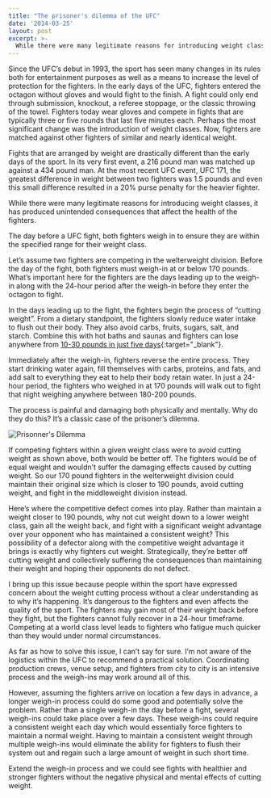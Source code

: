 ```yaml
---
title: "The prisoner's dilemma of the UFC"
date: '2014-03-25'
layout: post
excerpt: >-
  While there were many legitimate reasons for introducing weight classes, it has produced unintended consequences that affect the health of the fighters.
---
```


Since the UFC’s debut in 1993, the sport has seen many changes in its rules both for entertainment purposes as well as a means to increase the level of protection for the fighters. In the early days of the UFC, fighters entered the octagon without gloves and would fight to the finish. A fight could only end through submission, knockout, a referee stoppage, or the classic throwing of the towel. Fighters today wear gloves and compete in fights that are typically three or five rounds that last five minutes each. Perhaps the most significant change was the introduction of weight classes. Now, fighters are matched against other fighters of similar and nearly identical weight.

Fights that are arranged by weight are drastically different than the early days of the sport. In its very first event, a 216 pound man was matched up against a 434 pound man. At the most recent UFC event, UFC 171, the greatest difference in weight between two fighters was 1.5 pounds and even this small difference resulted in a 20% purse penalty for the heavier fighter.

While there were many legitimate reasons for introducing weight classes, it has produced unintended consequences that affect the health of the fighters.

The day before a UFC fight, both fighters weigh in to ensure they are within the specified range for their weight class.

Let’s assume two fighters are competing in the welterweight division. Before the day of the fight, both fighters must weigh-in at or below 170 pounds. What’s important here for the fighters are the days leading up to the weigh-in along with the 24-hour period after the weigh-in before they enter the octagon to fight.

In the days leading up to the fight, the fighters begin the process of “cutting weight”. From a dietary standpoint, the fighters slowly reduce water intake to flush out their body. They also avoid carbs, fruits, sugars, salt, and starch. Combine this with hot baths and saunas and fighters can lose anywhere from [10-30 pounds in just five days](www.fourhourworkweek.com/blog/2013/05/06/how-to-cut-weight-ufc/){:target="_blank"}.

Immediately after the weigh-in, fighters reverse the entire process. They start drinking water again, fill themselves with carbs, proteins, and fats, and add salt to everything they eat to help their body retain water. In just a 24-hour period, the fighters who weighed in at 170 pounds will walk out to fight that night weighing anywhere between 180-200 pounds.

The process is painful and damaging both physically and mentally. Why do they do this? It’s a classic case of the prisoner’s dilemma.

![Prisonner's Dilemma](http://imgur.com/6wuLpTf.png)

If competing fighters within a given weight class were to avoid cutting weight as shown above, both would be better off. The fighters would be of equal weight and wouldn’t suffer the damaging effects caused by cutting weight. So our 170 pound fighters in the welterweight division could maintain their original size which is closer to 190 pounds, avoid cutting weight, and fight in the middleweight division instead.

Here’s where the competitive defect comes into play. Rather than maintain a weight closer to 190 pounds, why not cut weight down to a lower weight class, gain all the weight back, and fight with a significant weight advantage over your opponent who has maintained a consistent weight? This possibility of a defector along with the competitive weight advantage it brings is exactly why fighters cut weight. Strategically, they’re better off cutting weight and collectively suffering the consequences than maintaining their weight and hoping their opponents do not defect.

I bring up this issue because people within the sport have expressed concern about the weight cutting process without a clear understanding as to why it’s happening. It’s dangerous to the fighters and even affects the quality of the sport. The fighters may gain most of their weight back before they fight, but the fighters cannot fully recover in a 24-hour timeframe. Competing at a world class level leads to fighters who fatigue much quicker than they would under normal circumstances.

As far as how to solve this issue, I can’t say for sure. I’m not aware of the logistics within the UFC to recommend a practical solution. Coordinating production crews, venue setup, and fighters from city to city is an intensive process and the weigh-ins may work around all of this.

However, assuming the fighters arrive on location a few days in advance, a longer weigh-in process could do some good and potentially solve the problem. Rather than a single weigh-in the day before a fight, several weigh-ins could take place over a few days. These weigh-ins could require a consistent weight each day which would essentially force fighters to maintain a normal weight. Having to maintain a consistent weight through multiple weigh-ins would eliminate the ability for fighters to flush their system out and regain such a large amount of weight in such short time.

Extend the weigh-in process and we could see fights with healthier and stronger fighters without the negative physical and mental effects of cutting weight.